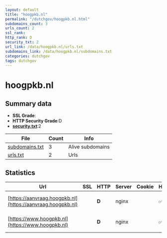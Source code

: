 ```yaml
---
layout: default
title: "hoogpkb.nl"
permalink: "/dutchgov/hoogpkb.nl.html"
subdomains_count: 3
urls_count: 2
ssl_rank: 
http_rank: D
security_txt: 2
url_link: /data/hoogpkb.nl/urls.txt
subdomains_link: /data/hoogpkb.nl/subdomains.txt
categories: dutchgov
tags: dutchgov
---
```



# hoogpkb.nl
## Summary data


 - **SSL Grade**:
 - **HTTP Security Grade**:D
 - **[security.txt](https://www.digitaleoverheid.nl/nieuws/standaard-security-txt-nu-verplicht-voor-overheid/)**:2


| File       | Count | Info |
|------------|-------|------|
|[subdomains.txt](/DutchGovScope/data/hoogpkb.nl/subdomains.txt)|3|Alive subdomains|
|[urls.txt](/DutchGovScope/data/hoogpkb.nl/urls.txt)|2|Urls|


## Statistics


| Url | SSL | HTTP | Server | Cookie | HSTS | CORS | CTO | CSP | XFO | XXP | RP |FP| Tech |Title |
|--------|-------|-------|------|------|------|------|------|------|------|------|------|------|------|------|
|[https://aanvraag.hoogpkb.nl](https://aanvraag.hoogpkb.nl)| | **D**|nginx| |:white_check_mark: | :warning:| | | | | :white_check_mark: | |Nginx|301 Moved Perman...|
|[https://www.hoogpkb.nl](https://www.hoogpkb.nl)| | **D**|nginx| |:white_check_mark: | :warning:| | | | | :white_check_mark: | |HSTS Nginx|301 Moved Perman...|


